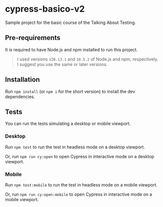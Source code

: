 # cypress-basico-v2

Sample project for the basic course of the Talking About Testing.

## Pre-requirements

It is required to have Node.js and npm installed to run this project.

> I used versions `v20.13.1` and `10.5.2` of Node.js and npm, respectively. I suggest you use the same or later versions.

## Installation

Run `npm install` (or `npm i` for the short version) to install the dev dependencies.

## Tests
You can run the tests simulating a desktop or mobile viewport. 

### Desktop

Run `npm test` to run the test in headless mode on a desktop viewport.

Or, run `npm run cy:open` to open Cypress in interactive mode on a desktop viewport.

### Mobile

Run `npm test:mobile` to run the test in headless mode on a mobile viewport.

Or, run `npm run cy:open:mobile` to open Cypress in interactive mode on a mobile viewport.
